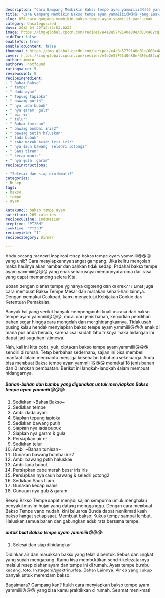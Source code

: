 ```yaml
---
description: "Cara Gampang Membikin Bakso tempe ayam yammiiii😘😘😘 yang Enak"
title: "Cara Gampang Membikin Bakso tempe ayam yammiiii😘😘😘 yang Enak"
slug: 856-cara-gampang-membikin-bakso-tempe-ayam-yammiiii-yang-enak
category: Uncategorized
date: 2022-04-20T18:48:52.022Z
image: https://img-global.cpcdn.com/recipes/e4e2e5779140e80e/680x482cq70/bakso-tempe-ayam-yammiiii-foto-resep-utama.jpg
hideToc: false
enableToc: true
enableTocContent: false
thumbnail: https://img-global.cpcdn.com/recipes/e4e2e5779140e80e/680x482cq70/bakso-tempe-ayam-yammiiii-foto-resep-utama.jpg
cover: https://img-global.cpcdn.com/recipes/e4e2e5779140e80e/680x482cq70/bakso-tempe-ayam-yammiiii-foto-resep-utama.jpg
author: Admin
authorAv: notfound
ratingvalue: 5
reviewcount: 8
recipeingredient:
- " Bahan Bakso"
- " tempe"
- " dada ayam"
- " tepung tapioka"
- " bawang putih"
- " nya lada bubuk"
- " nya garam  gula"
- " air es"
- " telur"
- " Bahan tumisan"
- " bawang bombai iris2"
- " bawang putih haluskan"
- " lada bubuk"
- " cabe merah besar iris iris"
- " nya daun bawang  seledri potong2"
- " Saus tiram"
- " kecap manis"
- " nya gula  garam"
recipeinstructions:

- "Selesai dan siap dinikmati!"
categories:
- Resep
tags:
- bakso
- tempe
- ayam

katakunci: bakso tempe ayam 
nutrition: 209 calories
recipecuisine: Indonesian
preptime: "PT26M"
cooktime: "PT35M"
recipeyield: "1"
recipecategory: Dinner

---
```





Anda sedang mencari inspirasi resep bakso tempe ayam yammiiii😘😘😘 yang unik? Cara menyiapkannya sangat gampang. Jika keliru mengolah maka hasilnya akan hambar dan bahkan tidak sedap. Padahal bakso tempe ayam yammiiii😘😘😘 yang enak seharusnya mempunyai aroma dan rasa yang dapat memancing selera Kita.





Bosan dengan olahan tempe yg hanya digoreng dan di orek??? Lihat juga cara membuat Bakso Tempe Mekar dan masakan sehari-hari lainnya. Dengan memakai Cookpad, kamu menyetujui Kebijakan Cookie dan Ketentuan Pemakaian.

Banyak hal yang sedikit banyak mempengaruhi kualitas rasa dari bakso tempe ayam yammiiii😘😘😘, mulai dari jenis bahan, kemudian pemilihan bahan segar hingga cara mengolah dan menghidangkannya. Tidak usah pusing kalau hendak menyiapkan bakso tempe ayam yammiiii😘😘😘 enak di mana pun anda berada, karena asal sudah tahu triknya maka hidangan ini dapat jadi suguhan istimewa.






Nah, kali ini kita coba, yuk, ciptakan bakso tempe ayam yammiiii😘😘😘 sendiri di rumah. Tetap berbahan sederhana, sajian ini bisa memberi manfaat dalam membantu menjaga kesehatan tubuhmu sekeluarga. Anda bisa membuat Bakso tempe ayam yammiiii😘😘😘 memakai 18 jenis bahan dan 0 langkah pembuatan. Berikut ini langkah-langkah dalam membuat hidangannya.

<!--inarticleads1-->

##### Bahan-bahan dan bumbu yang digunakan untuk menyiapkan Bakso tempe ayam yammiiii😘😘😘:

1. Sediakan  ~Bahan Bakso~
1. Sediakan  tempe
1. Ambil  dada ayam
1. Siapkan  tepung tapioka
1. Sediakan  bawang putih
1. Siapkan  nya lada bubuk
1. Siapkan  nya garam &amp; gula
1. Persiapkan  air es
1. Sediakan  telur
1. Ambil  ~Bahan tumisan~
1. Gunakan  bawang bombai iris2
1. Ambil  bawang putih haluskan
1. Ambil  lada bubuk
1. Persiapkan  cabe merah besar iris iris
1. Persiapkan  nya daun bawang &amp; seledri potong2
1. Sediakan  Saus tiram
1. Gunakan  kecap manis
1. Gunakan  nya gula &amp; garam


Resep Bakso Tempe dapat menjadi sajian sempurna untuk menghalau penyakit musim hujan yang datang mengganggu. Dengan cara membuat Bakso Tempe yang mudah, kini keluarga Bunda dapat menikmati kuah bakso hangat setiap saat. Membuat bakso: Kukus tempe sampai lembut. Haluskan semua bahan dan gabungkan aduk rata bersama tempe. 

<!--inarticleads2-->

#####  untuk buat Bakso tempe ayam yammiiii😘😘😘:


1. Selesai dan siap dihidangkan!

Didihkan air dan masukkan bakso yang telah dibentuk. Rebus dan angkat yang sudah mengapung. Kamu bisa membuktikan sendiri kelezatannya melalui resep olahan ayam dan tempe ini di rumah. Ayam tempe bumbu kacang. foto: Instagram/@aktrinurfaa. Bahan Lainnya: Air es yang cukup banyak untuk merendam bakso. 

Bagaimana? Gampang kan? Itulah cara menyiapkan bakso tempe ayam yammiiii😘😘😘 yang bisa kamu praktikkan di rumah. Selamat menikmati
